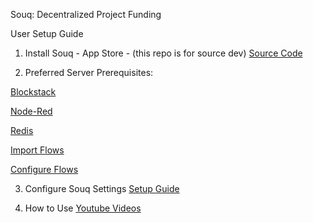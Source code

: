 Souq: Decentralized Project Funding

User Setup Guide

 1. Install Souq - App Store - (this repo is for source dev) [Source Code](https://github.com/cryptocracy/souq) 
 
 2. Preferred Server Prerequisites: 
 
 [Blockstack](https://blockstack.org/docs)
 
 [Node-Red](http://nodered.org/) 
 
 [Redis](https://redis.io/topics/quickstart/)
 
 [Import Flows](https://github.com/cryptocracy/flows)
 
 [Configure Flows](https://github.com/cryptocracy/flows/wiki/Setup-Guide)
 
 3. Configure Souq Settings [Setup Guide](https://github.com/cryptocracy/souq/wiki/Setup-Guide)
 
 4. How to Use [Youtube Videos](https://www.youtube.com/watch?v=mcnTTxa9fEw&list=PLUdFA44fiMvhP7jdUsCfwP0mQNf_3fpKE)
